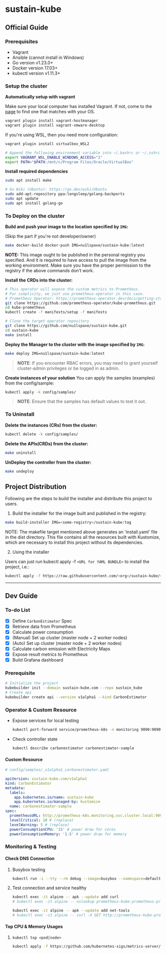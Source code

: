 # sustain-kube

## Official Guide

### Prerequisites

- Vagrant
- Ansible (cannot install in Windows)
- Go version v1.23.0+
- Docker version 17.03+
- kubectl version v1.11.3+

### Setup the cluster

**Automatically setup with vagrant**

Make sure your local computer has installed Vagrant.
If not, come to the [page](https://developer.hashicorp.com/vagrant/downloads) to find one that matches with your OS.

```bash
vagrant plugin install vagrant-hostmanager
vagrant plugin install vagrant-vmware-desktop
```

If you're using WSL, then you need more configuration:

```bash
vagrant plugin install virtualbox_WSL2

# Append the following environment variable into ~/.bashrc or ~/.zshrc
export VAGRANT_WSL_ENABLE_WINDOWS_ACCESS="1"
export PATH="$PATH:/mnt/c/Program Files/Oracle/VirtualBox"
```

**Install required dependencies**

```bash
sudo apt install make

# Go Wiki (Ubuntu): https://go.dev/wiki/Ubuntu
sudo add-apt-repository ppa:longsleep/golang-backports
sudo apt update
sudo apt install golang-go
```

### To Deploy on the cluster

**Build and push your image to the location specified by `IMG`:**

(Skip the part if you're not developer/owner)

```sh
make docker-build docker-push IMG=nu1lspaxe/sustain-kube:latest
```

**NOTE:** This image ought to be published in the personal registry you specified.
And it is required to have access to pull the image from the working environment.
Make sure you have the proper permission to the registry if the above commands don’t work.

**Install the CRDs into the cluster:**

```sh
# This operator will expose the custom metrics to Prometheus.
# For simplicity, we just use prometheus-operator in this case.
# Prometheus Operator: https://prometheus-operator.dev/docs/getting-started/installation/
git clone https://github.com/prometheus-operator/kube-prometheus.git
cd kube-prometheus
kubectl create -f manifests/setup -f manifests

# Clone the target operator repository
git clone https://github.com/nu1lspaxe/sustain-kube.git
cd sustain-kube
make install
```

**Deploy the Manager to the cluster with the image specified by `IMG`:**

```sh
make deploy IMG=nu1lspaxe/sustain-kube:latest
```

> **NOTE**: If you encounter RBAC errors, you may need to grant yourself cluster-admin
> privileges or be logged in as admin.

**Create instances of your solution**
You can apply the samples (examples) from the config/sample:

```sh
kubectl apply -k config/samples/
```

> **NOTE**: Ensure that the samples has default values to test it out.

### To Uninstall

**Delete the instances (CRs) from the cluster:**

```sh
kubectl delete -k config/samples/
```

**Delete the APIs(CRDs) from the cluster:**

```sh
make uninstall
```

**UnDeploy the controller from the cluster:**

```sh
make undeploy
```

## Project Distribution

Following are the steps to build the installer and distribute this project to users.

1. Build the installer for the image built and published in the registry:

```sh
make build-installer IMG=<some-registry>/sustain-kube:tag
```

NOTE: The makefile target mentioned above generates an 'install.yaml'
file in the dist directory. This file contains all the resources built
with Kustomize, which are necessary to install this project without
its dependencies.

2. Using the installer

Users can just run kubectl apply -f `<URL for YAML BUNDLE>` to install the project, i.e.:

```sh
kubectl apply -f https://raw.githubusercontent.com/<org>/sustain-kube/<tag or branch>/dist/install.yaml
```

---

## Dev Guide

### To-do List

- [X] Define `CarbonEstimator` Spec
- [X] Retrieve data from Prometheus
- [X] Calculate power consumption
- [X] (Manual) Set up cluster (master node + 2 worker nodes)
- [X] (Auto) Set up cluster (master node + 2 worker nodes)
- [X] Calculate carbon emission with Electricity Maps
- [X] Expose result metrics to Prometheus
- [X] Build Grafana dashboard

### Prerequisite

```bash
# Initialize the project
kubebuilder init --domain sustain-kube.com --repo sustain_kube
# Create api
kubebuilder create api --version v1alpha1 --kind CarbonEstimator
```

### Operator & Custom Resource

- Expose services for local testing
  ```bash
  kubectl port-forward service/prometheus-k8s -n monitoring 9090:9090 --address 0.0.0.0 &
  ```
- Check controller state
  ```bash
  kubectl describe carbonestimator carbonestimator-sample
  ```

#### Custom Resource

```yaml
# config/samples/_v1alpha1_carbonestimator.yaml

apiVersion: sustain-kube.com/v1alpha1
kind: CarbonEstimator
metadata:
  labels:
    app.kubernetes.io/name: sustain-kube
    app.kubernetes.io/managed-by: kustomize
  name: carbonestimator-sample
spec:
  prometheusURL: http://prometheus-k8s.monitoring.svc.cluster.local:9090 # (replace)
  levelCritical: 10 # (replace)
  levelWarning: 5 # (replace)
  powerConsumptionCPU: '15' # power draw for cores 
  powerConsumptionMemory: '1.5' # power draw for memory
```

### Monitoring & Testing

#### Check DNS Connection

1. Busybox testing

   ```sh
   kubectl run -i --tty --rm debug --image=busybox --namespace=default -- sh
   ```
2. Test connection and service healthy

   ```bash
   kubectl exec -it alpine -- apk --update add curl
   # kubectl exec -it alpine -- nslookup prometheus-kube-prometheus-prometheus.default.svc.cluster.local

   kubectl exec -it alpine -- apk --update add net-tools
   # kubectl exec -it alpine -- curl -X GET http://prometheus-kube-prometheus-prometheus.default.svc.cluster.local:9090/-/healthy
   ```

#### Top CPU & Memory Usages

1. `kubectl top <pod|node>`
   ```bash
   kubectl apply -f https://github.com/kubernetes-sigs/metrics-server/releases/latest/download/components.yaml
   ```
